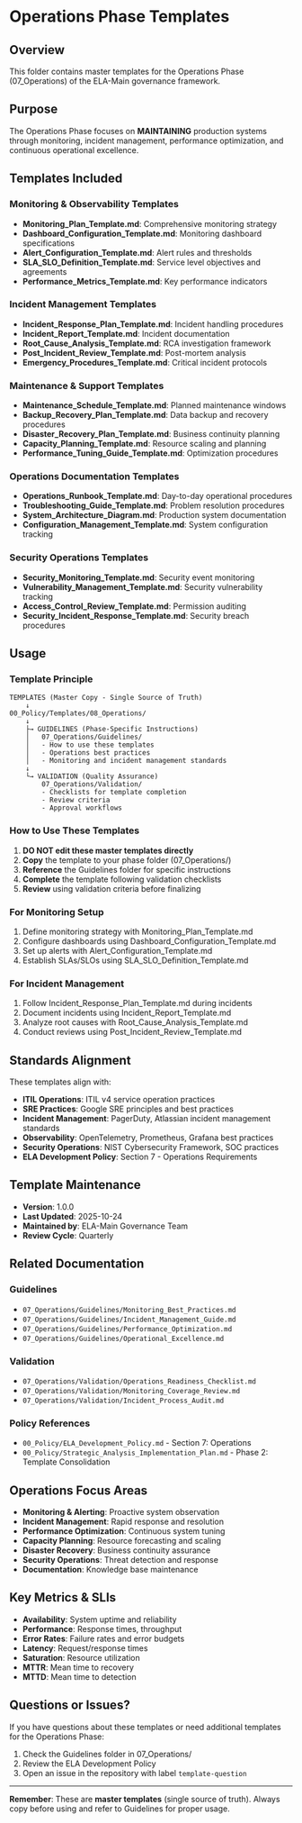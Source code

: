 # Operations Phase Templates

## Overview
This folder contains master templates for the Operations Phase (07_Operations) of the ELA-Main governance framework.

## Purpose
The Operations Phase focuses on **MAINTAINING** production systems through monitoring, incident management, performance optimization, and continuous operational excellence.

## Templates Included

### Monitoring & Observability Templates
- **Monitoring_Plan_Template.md**: Comprehensive monitoring strategy
- **Dashboard_Configuration_Template.md**: Monitoring dashboard specifications
- **Alert_Configuration_Template.md**: Alert rules and thresholds
- **SLA_SLO_Definition_Template.md**: Service level objectives and agreements
- **Performance_Metrics_Template.md**: Key performance indicators

### Incident Management Templates
- **Incident_Response_Plan_Template.md**: Incident handling procedures
- **Incident_Report_Template.md**: Incident documentation
- **Root_Cause_Analysis_Template.md**: RCA investigation framework
- **Post_Incident_Review_Template.md**: Post-mortem analysis
- **Emergency_Procedures_Template.md**: Critical incident protocols

### Maintenance & Support Templates
- **Maintenance_Schedule_Template.md**: Planned maintenance windows
- **Backup_Recovery_Plan_Template.md**: Data backup and recovery procedures
- **Disaster_Recovery_Plan_Template.md**: Business continuity planning
- **Capacity_Planning_Template.md**: Resource scaling and planning
- **Performance_Tuning_Guide_Template.md**: Optimization procedures

### Operations Documentation Templates
- **Operations_Runbook_Template.md**: Day-to-day operational procedures
- **Troubleshooting_Guide_Template.md**: Problem resolution procedures
- **System_Architecture_Diagram.md**: Production system documentation
- **Configuration_Management_Template.md**: System configuration tracking

### Security Operations Templates
- **Security_Monitoring_Template.md**: Security event monitoring
- **Vulnerability_Management_Template.md**: Security vulnerability tracking
- **Access_Control_Review_Template.md**: Permission auditing
- **Security_Incident_Response_Template.md**: Security breach procedures

## Usage

### Template Principle
```
TEMPLATES (Master Copy - Single Source of Truth)
    ↓
00_Policy/Templates/08_Operations/
    ↓
    ├→ GUIDELINES (Phase-Specific Instructions)
    │   07_Operations/Guidelines/
    │   - How to use these templates
    │   - Operations best practices
    │   - Monitoring and incident management standards
    ↓
    └→ VALIDATION (Quality Assurance)
        07_Operations/Validation/
        - Checklists for template completion
        - Review criteria
        - Approval workflows
```

### How to Use These Templates

1. **DO NOT edit these master templates directly**
2. **Copy** the template to your phase folder (07_Operations/)
3. **Reference** the Guidelines folder for specific instructions
4. **Complete** the template following validation checklists
5. **Review** using validation criteria before finalizing

### For Monitoring Setup
1. Define monitoring strategy with Monitoring_Plan_Template.md
2. Configure dashboards using Dashboard_Configuration_Template.md
3. Set up alerts with Alert_Configuration_Template.md
4. Establish SLAs/SLOs using SLA_SLO_Definition_Template.md

### For Incident Management
1. Follow Incident_Response_Plan_Template.md during incidents
2. Document incidents using Incident_Report_Template.md
3. Analyze root causes with Root_Cause_Analysis_Template.md
4. Conduct reviews using Post_Incident_Review_Template.md

## Standards Alignment

These templates align with:
- **ITIL Operations**: ITIL v4 service operation practices
- **SRE Practices**: Google SRE principles and best practices
- **Incident Management**: PagerDuty, Atlassian incident management standards
- **Observability**: OpenTelemetry, Prometheus, Grafana best practices
- **Security Operations**: NIST Cybersecurity Framework, SOC practices
- **ELA Development Policy**: Section 7 - Operations Requirements

## Template Maintenance

- **Version**: 1.0.0
- **Last Updated**: 2025-10-24
- **Maintained by**: ELA-Main Governance Team
- **Review Cycle**: Quarterly

## Related Documentation

### Guidelines
- `07_Operations/Guidelines/Monitoring_Best_Practices.md`
- `07_Operations/Guidelines/Incident_Management_Guide.md`
- `07_Operations/Guidelines/Performance_Optimization.md`
- `07_Operations/Guidelines/Operational_Excellence.md`

### Validation
- `07_Operations/Validation/Operations_Readiness_Checklist.md`
- `07_Operations/Validation/Monitoring_Coverage_Review.md`
- `07_Operations/Validation/Incident_Process_Audit.md`

### Policy References
- `00_Policy/ELA_Development_Policy.md` - Section 7: Operations
- `00_Policy/Strategic_Analysis_Implementation_Plan.md` - Phase 2: Template Consolidation

## Operations Focus Areas

- **Monitoring & Alerting**: Proactive system observation
- **Incident Management**: Rapid response and resolution
- **Performance Optimization**: Continuous system tuning
- **Capacity Planning**: Resource forecasting and scaling
- **Disaster Recovery**: Business continuity assurance
- **Security Operations**: Threat detection and response
- **Documentation**: Knowledge base maintenance

## Key Metrics & SLIs

- **Availability**: System uptime and reliability
- **Performance**: Response times, throughput
- **Error Rates**: Failure rates and error budgets
- **Latency**: Request/response times
- **Saturation**: Resource utilization
- **MTTR**: Mean time to recovery
- **MTTD**: Mean time to detection

## Questions or Issues?

If you have questions about these templates or need additional templates for the Operations Phase:
1. Check the Guidelines folder in 07_Operations/
2. Review the ELA Development Policy
3. Open an issue in the repository with label `template-question`

---

**Remember**: These are **master templates** (single source of truth). Always copy before using and refer to Guidelines for proper usage.
